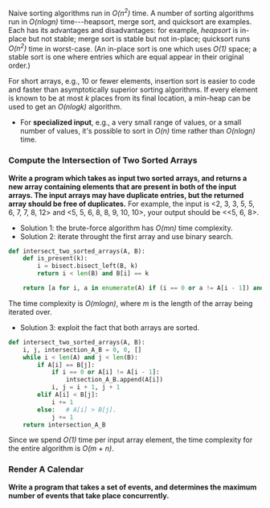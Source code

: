 Naive sorting algorithms run in *O(n<sup>2</sup>)* time. A number of sorting algorithms run in *O(nlogn)* time---heapsort, merge sort, and quicksort are examples. Each has its advantages and disadvantages: for example, *heapsort* is in-place but not stable; merge sort is stable but not in-place; quicksort runs *O(n<sup>2</sup>)* time in worst-case. (An in-place sort is one which uses *O(1)* space; a stable sort is one where entries which are equal appear in their original order.)

For short arrays, e.g., 10 or fewer elements, insertion sort is easier to code and faster than asymptotically superior sorting algorithms. If every element is known to be at most *k* places from its final location, a min-heap can be used to get an *O(nlogk)* algorithm.


- For **specialized input**, e.g., a very small range of values, or a small number of values, it's possible to sort in *O(n)* time rather than *O(nlogn)* time.

### Compute the Intersection of Two Sorted Arrays

**Write a program which takes as input two sorted arrays, and returns a new array containing elements that are present in both of the input arrays. The input arrays may have duplicate entries, but the returned array should be free of duplicates.** For example, the input is <2, 3, 3, 5, 5, 6, 7, 7, 8, 12> and <5, 5, 6, 8, 8, 9, 10, 10>, your output should be <<5, 6, 8>.

- Solution 1: the brute-force algorithm has *O(mn)* time complexity.
- Solution 2: iterate throught the first array and use binary search.
```python
def intersect_two_sorted_arrays(A, B):
    def is_present(k):
        i = bisect.bisect_left(B, k)
        return i < len(B) and B[i] == k

    return [a for i, a in enumerate(A) if (i == 0 or a != A[i - 1]) and is_present(a)]
```
The time complexity is *O(mlogn)*, where *m* is the length of the array being iterated over.
- Solution 3: exploit the fact that both arrays are sorted.
```python
def intersect_two_sorted_arrays(A, B):
    i, j, intersection_A_B = 0, 0, []
    while i < len(A) and j < len(B):
        if A[i] == B[j]:
            if i == 0 or A[i] != A[i - 1]:
                intsection_A_B.append(A[i])
            i, j = i + 1, j + 1
        elif A[i] < B[j]:
            i += 1
        else:   # A[i] > B[j].
            j += 1
    return intersection_A_B
```
Since we spend *O(1)* time per input array element, the time complexity for the entire algorithm is *O(m + n)*.


### Render A Calendar

**Write a program that takes a set of events, and determines the maximum number of events that take place concurrently.**

